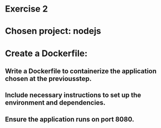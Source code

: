 # Exercise 2

# Chosen project: nodejs

# Create a Dockerfile:

## Write a Dockerfile to containerize the application chosen at the previousstep.

## Include necessary instructions to set up the environment and dependencies.

## Ensure the application runs on port 8080.
